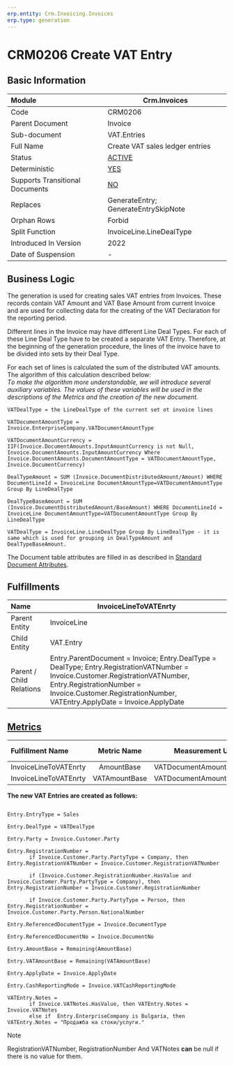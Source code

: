 ```yaml
---
erp.entity: Crm.Invoicing.Invoices
erp.type: generation
---
```


# CRM0206 Create VAT Entry

## Basic Information

| Module                          | Crm.Invoices                                               |
| :------------------------------ | ---------------------------------------------------------- |
| Code                            | CRM0206                                                    |
| Parent Document                 | Invoice                                                    |
| Sub-document                    | VAT.Entries                                                |
| Full Name                       | Create VAT sales ledger entries                            |
| Status                          | [ACTIVE](xref:generation-procedures)                       |
| Deterministic                   | [YES](xref:document-generation-and-transitional-documents) |
| Supports Transitional Documents | [NO](xref:document-generation-and-transitional-documents)  |
| Replaces                        | GenerateEntry; GenerateEntrySkipNote                       |
| Orphan Rows                     | Forbid                                                     |
| Split Function                  | InvoiceLine.LineDealType                                   |
| Introduced In Version           | 2022                                                       |
| Date of Suspension              | -                                                          |

## Business Logic

The generation is used for creating sales VAT entries from Invoices. These records contain VAT Amount and VAT Base Amount from current Invoice and are used for collecting data  for the creating of the VAT Declaration for the reporting period.

Different lines in the Invoice may have different Line Deal Types. For each of these Line Deal Type have to be created a separate VAT Entry. Therefore, at the beginning of the generation procedure, the lines of the invoice have to be divided into sets by their Deal Type. 

For each set of lines is calculated the sum of the distributed VAT amounts. The algorithm of this calculation described below:
<br/>_Тo make the algorithm more understandable, we will introduce several auxiliary variables. The values of these variables will be used in the descriptions of the Metrics and the creation of the new document._

````
VATDealType = the LineDealType of the current set ot invoice lines

VATDocumentAmountType = Invoice.EnterpriseCompany.VATDocumentAmountType
 
VATDocumentAmountCurrency = IIF(Invoice.DocumentAmounts.InputAmountCurrency is not Null, Invoice.DocumentAmounts.InputAmountCurrency Where Invoice.DocumentAmounts.DocumentAmountType = VATDocumentAmountType, Invoice.DocumentCurrency)

DealTypeAmount = SUM (Invoice.DocumentDistributedAmount/Amount) WHERE DocumentLineId = InvoiceLine DocumentAmountType=VATDocumentAmountType Group By LineDealType

DealTypeBaseAmount = SUM (Invoice.DocumentDistributedAmount/BaseAmount) WHERE DocumentLineId = InvoiceLine DocumentAmountType=VATDocumentAmountType Group By LineDealType

VATDealType = InvoiceLine.LineDealType Group By LineDealType - it is same which is used for grouping in DealTypeAmount and DealTypeBaseAmount.
````

The Document table attributes are filled in as described in [Standard Document Attributes](../reference/standard-document-attributes.md).

## Fulfillments

| Name                     | InvoiceLineToVATEnrty                                        |
| :----------------------- | ------------------------------------------------------------ |
| Parent Entity            | InvoiceLine                                                  |
| Child Entity             | VAT.Entry                                                    |
| Parent / Child Relations | Entry.ParentDocument = Invoice; Entry.DealType = DealType; Entry.RegistrationVATNumber = Invoice.Customer.RegistrationVATNumber, Entry.RegistrationNumber = Invoice.Customer.RegistrationNumber, VATEntry.ApplyDate = Invoice.ApplyDate |

## [Metrics](../reference/metrics.md)

| Fulfillment Name      |  Metric Name  |     Measurement Unit      | Parent Value       | Child Value         | New Record |
| :-------------------- | :-----------: | :-----------------------: | :----------------- | :------------------ | :--------- |
| InvoiceLineToVATEnrty |  AmountBase   | VATDocumentAmountCurrency | DealTypeAmount     | Entry.AmountBase    | YES        |
| InvoiceLineToVATEnrty | VATAmountBase | VATDocumentAmountCurrency | DealTypeBaseAmount | Entry.VATAmountBase | YES        |


**The new VAT Entries are created as follows:**
```
 
Entry.EntryType = Sales

Entry.DealType = VATDealType

Entry.Party = Invoice.Customer.Party

Entry.RegistrationNumber = 
       if Invoice.Customer.Party.PartyType = Company, then Entry.RegistrationVATNumber = Invoice.Customer.RegistrationVATNumber
           
       if (Invoice.Customer.RegistrationNumber.HasValue and Invoice.Customer.Party.PartyType = Company), then Entry.RegistrationNumber = Invoice.Customer.RegistrationNumber
        
       if Invoice.Customer.Party.PartyType = Person, then Entry.RegistrationNumber = Invoice.Customer.Party.Person.NationalNumber

Entry.ReferencedDocumentType = Invoice.DocumentType

Entry.ReferencedDocumentNo = Invoice.DocumentNo

Entry.AmountBase = Remaining(AmountBase)

Entry.VATAmountBase = Remaining(VATAmountBase)

Entry.ApplyDate = Invoice.ApplyDate

Entry.CashReportingMode = Invoice.VATCashReportingMode

VATEntry.Notes =
       if Invoice.VATNotes.HasValue, then VATEntry.Notes = Invoice.VATNotes
       else if  Entry.EnterpriseCompany is Bulgaria, then VATEntry.Notes = "Продажба на стоки/услуги."

```


> [!NOTE]
> RegistrationVATNumber, RegistrationNumber And VATNotes **can** be null if there is no value for them.
